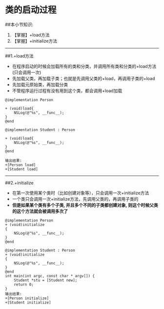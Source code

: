 # 类的启动过程
##本小节知识:
1. 【掌握】\+load方法
2. 【掌握】\+initialize方法

---

##1.\+load方法
- 在程序启动的时候会加载所有的类和分类，并调用所有类和分类的+load方法(只会调用一次)
- 先加载父类，再加载子类；也就是先调用父类的\+load，再调用子类的\+load
- 先加载元原始类，再加载分类
- 不管程序运行过程有没有用到这个类，都会调用\+load加载

```objc
@implementation Person

+ (void)load{
    NSLog(@"%s", __func__);
}
@end

@implementation Student : Person

+ (void)load{
    NSLog(@"%s", __func__);
}
@end

输出结果:
+[Person load]
+[Student load]
```

---


##2.\+initialize
- 在第一次使用某个类时（比如创建对象等），只会调用一次+initialize方法
- 一个类只会调用一次+initialize方法，先调用父类的，再调用子类的
- **但是如果某个类有多个子类, 并且多个不同的子类都创建对象, 则这个时候父类的这个方法就会被调用多次了**

```objc
@implementation Person
+ (void)initialize
{
    NSLog(@"%s", __func__);
}
@end

@implementation Student : Person
+ (void)initialize
{
    NSLog(@"%s", __func__);
}
@end
int main(int argc, const char * argv[]) {
    Student *stu = [Student new];
    return 0;
}
输出结果:
+[Person initialize]
+[Student initialize]
```


